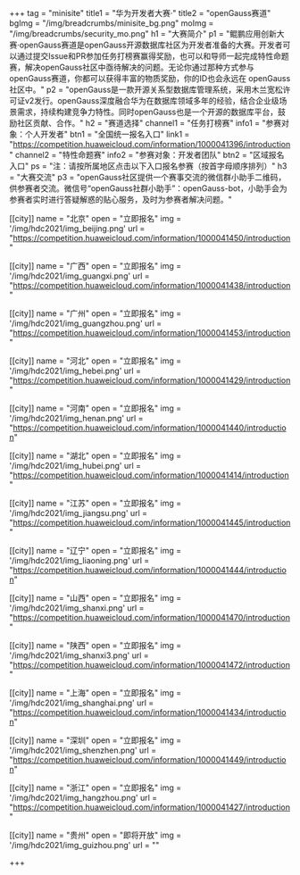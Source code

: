 +++
tag = "minisite"
title1 = "华为开发者大赛·"
title2 = "openGauss赛道"
bgImg = "/img/breadcrumbs/minisite_bg.png"
moImg = "/img/breadcrumbs/security_mo.png"
h1 = "大赛简介"
p1 = "鲲鹏应用创新大赛·openGauss赛道是openGauss开源数据库社区为开发者准备的大赛。开发者可以通过提交Issue和PR参加任务打榜赛赢得奖励，也可以和导师一起完成特性命题赛，解决openGauss社区中亟待解决的问题。无论你通过那种方式参与openGauss赛道，你都可以获得丰富的物质奖励，你的ID也会永远在 openGauss社区中。"
p2 = "openGauss是一款开源关系型数据库管理系统，采用木兰宽松许可证v2发行。openGauss深度融合华为在数据库领域多年的经验，结合企业级场景需求，持续构建竞争力特性。同时openGauss也是一个开源的数据库平台，鼓励社区贡献、合作。"
h2 = "赛道选择"
channel1 = "任务打榜赛"
info1 = "参赛对象：个人开发者"
btn1 = "全国统一报名入口"
link1 = "https://competition.huaweicloud.com/information/1000041396/introduction"
channel2 = "特性命题赛"
info2 = "参赛对象：开发者团队"
btn2 = "区域报名入口"
ps = "注：请按所属地区点击以下入口报名参赛（按首字母顺序排列）"
h3 = "大赛交流"
p3 = "openGauss社区提供一个赛事交流的微信群小助手二维码，供参赛者交流。微信号“openGauss社群小助手”：openGauss-bot，小助手会为参赛者实时进行答疑解惑的贴心服务，及时为参赛者解决问题。"

[[city]]
name = "北京"
open = "立即报名"
img = '/img/hdc2021/img_beijing.png'
url = "https://competition.huaweicloud.com/information/1000041450/introduction"

[[city]]
name = "广西"
open = "立即报名"
img = '/img/hdc2021/img_guangxi.png'
url = "https://competition.huaweicloud.com/information/1000041438/introduction"

[[city]]
name = "广州"
open = "立即报名"
img = '/img/hdc2021/img_guangzhou.png'
url = "https://competition.huaweicloud.com/information/1000041453/introduction"

[[city]]
name = "河北"
open = "立即报名"
img = '/img/hdc2021/img_hebei.png'
url = "https://competition.huaweicloud.com/information/1000041429/introduction"

[[city]]
name = "河南"
open = "立即报名"
img = '/img/hdc2021/img_henan.png'
url = "https://competition.huaweicloud.com/information/1000041440/introduction"

[[city]]
name = "湖北"
open = "立即报名"
img = '/img/hdc2021/img_hubei.png'
url = "https://competition.huaweicloud.com/information/1000041414/introduction"

[[city]]
name = "江苏"
open = "立即报名"
img = '/img/hdc2021/img_jiangsu.png'
url = "https://competition.huaweicloud.com/information/1000041445/introduction"

[[city]]
name = "辽宁"
open = "立即报名"
img = '/img/hdc2021/img_liaoning.png'
url = "https://competition.huaweicloud.com/information/1000041444/introduction"

[[city]]
name = "山西"
open = "立即报名"
img = '/img/hdc2021/img_shanxi.png'
url = "https://competition.huaweicloud.com/information/1000041470/introduction"

[[city]]
name = "陕西"
open = "立即报名"
img = '/img/hdc2021/img_shanxi3.png'
url = "https://competition.huaweicloud.com/information/1000041472/introduction"

[[city]]
name = "上海"
open = "立即报名"
img = '/img/hdc2021/img_shanghai.png'
url = "https://competition.huaweicloud.com/information/1000041434/introduction"

[[city]]
name = "深圳"
open = "立即报名"
img = '/img/hdc2021/img_shenzhen.png'
url = "https://competition.huaweicloud.com/information/1000041449/introduction"

[[city]]
name = "浙江"
open = "立即报名"
img = '/img/hdc2021/img_hangzhou.png'
url = "https://competition.huaweicloud.com/information/1000041427/introduction"

[[city]]
name = "贵州"
open = "即将开放"
img = '/img/hdc2021/img_guizhou.png'
url = ""

+++